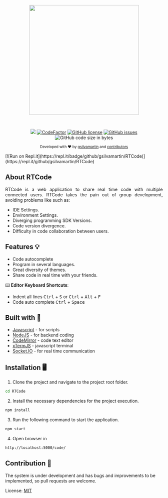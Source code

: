 <p align="center">
  <img src="https://user-images.githubusercontent.com/42881020/70568759-4cb1cb80-1b77-11ea-8366-629121931752.png" width="350">
</p><br>

<p align="center"><a href="https://travis-ci.com/gsilvamartin/rtcode"><image src="https://travis-ci.com/gsilvamartin/RTCode.svg?branch=master" style="max-width:100%"></a> <a href="https://www.codefactor.io/repository/github/gsilvamartin/rtcode/overview/master"><img src="https://www.codefactor.io/repository/github/gsilvamartin/rtcode/badge/master" style="max-width:100%" alt="CodeFactor" /></a> <a href="https://github.com/gsilvamartin/RTCode/blob/master/LICENSE"><img alt="GitHub license" src="https://img.shields.io/github/license/gsilvamartin/RTCode"></a> <a href="https://github.com/gsilvamartin/RTCode/issues"><img alt="GitHub issues" src="https://img.shields.io/github/issues/gsilvamartin/RTCode"></a> <img alt="GitHub code size in bytes" src="https://img.shields.io/github/languages/code-size/gsilvamartin/rtcode"></p>

<p align="center">
  <sub>Developed with ❤︎ by
    <a href="https://github.com/gsilvamartin">gsilvamartin</a> and
    <a href="https://github.com/gsilvamartin/rtcode/graphs/contributors">contributors</a>
  </sub>
</p>
[![Run on Repl.it](https://repl.it/badge/github/gsilvamartin/RTCode)](https://repl.it/github/gsilvamartin/RTCode)

## About RTCode

<p style="text-align: justify">RTCode is a web application to share real time code with multiple connected users. RTCode takes the pain out of group development, avoiding problems like such as:<p>
  
  * IDE Settings.
  * Environment Settings.
  * Diverging programming SDK Versions.
  * Code version divergence.
  * Difficulty in code collaboration between users.

## Features 💡

  * Code autocomplete
  * Program in several languages.
  * Great diversity of themes.
  * Share code in real time with your friends.
  
  ⌨️ **Editor Keyboard Shortcuts**:
  
   - Indent all lines <kbd>Ctrl</kbd> + <kbd>S</kbd>  or  <kbd>Ctrl</kbd> + <kbd>Alt</kbd> + <kbd>F</kbd>
   - Code auto complete <kbd>Ctrl</kbd> + <kbd>Space</kbd>
      
## Built with 🔧

  * [Javascript](https://developer.mozilla.org/en/JavaScript) - for scripts
  * [NodeJS](https://nodejs.org/en/) - for backend coding
  * [CodeMirror](https://github.com/codemirror/CodeMirror) - code text editor
  * [xTermJS](https://github.com/xtermjs/xterm.js/) - javascript terminal
  * [Socket.IO](https://github.com/socketio/socket.io) - for real time communication

## Installation 🖥

1. Clone the project and navigate to the project root folder.

```bash
cd RTCode
```

2. Install the necessary dependencies for the project execution.

```bash
npm install
```

3. Run the following command to start the application.

```bash
npm start
```

4. Open browser in 

```bash
http://localhost:5000/code/
```

## Contribution 🥰
The system is under development and has bugs and improvements to be implemented, so pull requests are welcome.

License: 
[MIT](https://choosealicense.com/licenses/mit/)
